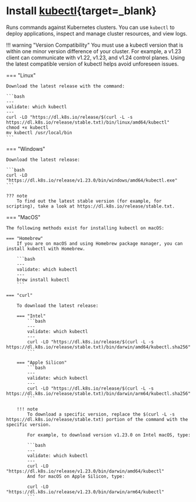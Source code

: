 # Install [kubectl](https://kubernetes.io/docs/tasks/tools/install-kubectl){target=_blank}

Runs commands against Kubernetes clusters. You can use `kubectl` to deploy applications, inspect and manage cluster resources, and view logs.

!!! warning "Version Compatibility"
    You must use a kubectl version that is within one minor version difference of your cluster. For example, a v1.23 client can communicate with v1.22, v1.23, and v1.24 control planes. Using the latest compatible version of kubectl helps avoid unforeseen issues.

=== "Linux"

    Download the latest release with the command:

    ```bash
    ---
    validate: which kubectl
    ---
    curl -LO "https://dl.k8s.io/release/$(curl -L -s https://dl.k8s.io/release/stable.txt)/bin/linux/amd64/kubectl"
    chmod +x kubectl
    mv kubectl /usr/local/bin
    ```

=== "Windows"

    Download the latest release:

    ```bash
    curl -LO "https://dl.k8s.io/release/v1.23.0/bin/windows/amd64/kubectl.exe"
    ```

    ??? note
        To find out the latest stable version (for example, for scripting), take a look at https://dl.k8s.io/release/stable.txt.


=== "MacOS"

    The following methods exist for installing kubectl on macOS:

    === "Homebrew"
        If you are on macOS and using Homebrew package manager, you can install kubectl with Homebrew.
        
        ```bash
        ---
        validate: which kubectl
        ---
        brew install kubectl 
        ```
    
    === "curl"
        
        To download the latest release:

        === "Intel"
            ```bash
            ---
            validate: which kubectl
            ---
            curl -LO "https://dl.k8s.io/release/$(curl -L -s https://dl.k8s.io/release/stable.txt)/bin/darwin/amd64/kubectl.sha256"
            ```
            
        === "Apple Silicon"
            ```bash
            ---
            validate: which kubectl
            ---
            curl -LO "https://dl.k8s.io/release/$(curl -L -s https://dl.k8s.io/release/stable.txt)/bin/darwin/arm64/kubectl.sha256"
            ```

        !!! note
            To download a specific version, replace the $(curl -L -s https://dl.k8s.io/release/stable.txt) portion of the command with the specific version.

            For example, to download version v1.23.0 on Intel macOS, type:

            ```bash
            ---
            validate: which kubectl
            ---
            curl -LO "https://dl.k8s.io/release/v1.23.0/bin/darwin/amd64/kubectl"
            And for macOS on Apple Silicon, type:

            curl -LO "https://dl.k8s.io/release/v1.23.0/bin/darwin/arm64/kubectl"
            ```
    
